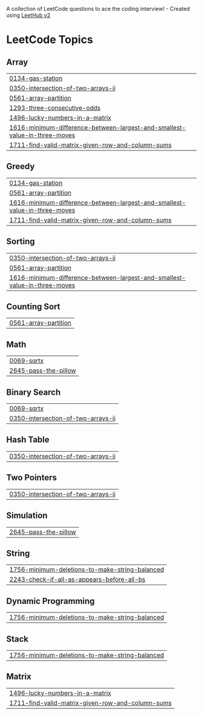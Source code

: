 A collection of LeetCode questions to ace the coding interview! - Created using [LeetHub v2](https://github.com/arunbhardwaj/LeetHub-2.0)
<!---LeetCode Topics Start-->
# LeetCode Topics
## Array
|  |
| ------- |
| [0134-gas-station](https://github.com/bhooshan123/leetcode/tree/master/0134-gas-station) |
| [0350-intersection-of-two-arrays-ii](https://github.com/bhooshan123/leetcode/tree/master/0350-intersection-of-two-arrays-ii) |
| [0561-array-partition](https://github.com/bhooshan123/leetcode/tree/master/0561-array-partition) |
| [1293-three-consecutive-odds](https://github.com/bhooshan123/leetcode/tree/master/1293-three-consecutive-odds) |
| [1496-lucky-numbers-in-a-matrix](https://github.com/bhooshan123/leetcode/tree/master/1496-lucky-numbers-in-a-matrix) |
| [1616-minimum-difference-between-largest-and-smallest-value-in-three-moves](https://github.com/bhooshan123/leetcode/tree/master/1616-minimum-difference-between-largest-and-smallest-value-in-three-moves) |
| [1711-find-valid-matrix-given-row-and-column-sums](https://github.com/bhooshan123/leetcode/tree/master/1711-find-valid-matrix-given-row-and-column-sums) |
## Greedy
|  |
| ------- |
| [0134-gas-station](https://github.com/bhooshan123/leetcode/tree/master/0134-gas-station) |
| [0561-array-partition](https://github.com/bhooshan123/leetcode/tree/master/0561-array-partition) |
| [1616-minimum-difference-between-largest-and-smallest-value-in-three-moves](https://github.com/bhooshan123/leetcode/tree/master/1616-minimum-difference-between-largest-and-smallest-value-in-three-moves) |
| [1711-find-valid-matrix-given-row-and-column-sums](https://github.com/bhooshan123/leetcode/tree/master/1711-find-valid-matrix-given-row-and-column-sums) |
## Sorting
|  |
| ------- |
| [0350-intersection-of-two-arrays-ii](https://github.com/bhooshan123/leetcode/tree/master/0350-intersection-of-two-arrays-ii) |
| [0561-array-partition](https://github.com/bhooshan123/leetcode/tree/master/0561-array-partition) |
| [1616-minimum-difference-between-largest-and-smallest-value-in-three-moves](https://github.com/bhooshan123/leetcode/tree/master/1616-minimum-difference-between-largest-and-smallest-value-in-three-moves) |
## Counting Sort
|  |
| ------- |
| [0561-array-partition](https://github.com/bhooshan123/leetcode/tree/master/0561-array-partition) |
## Math
|  |
| ------- |
| [0069-sqrtx](https://github.com/bhooshan123/leetcode/tree/master/0069-sqrtx) |
| [2645-pass-the-pillow](https://github.com/bhooshan123/leetcode/tree/master/2645-pass-the-pillow) |
## Binary Search
|  |
| ------- |
| [0069-sqrtx](https://github.com/bhooshan123/leetcode/tree/master/0069-sqrtx) |
| [0350-intersection-of-two-arrays-ii](https://github.com/bhooshan123/leetcode/tree/master/0350-intersection-of-two-arrays-ii) |
## Hash Table
|  |
| ------- |
| [0350-intersection-of-two-arrays-ii](https://github.com/bhooshan123/leetcode/tree/master/0350-intersection-of-two-arrays-ii) |
## Two Pointers
|  |
| ------- |
| [0350-intersection-of-two-arrays-ii](https://github.com/bhooshan123/leetcode/tree/master/0350-intersection-of-two-arrays-ii) |
## Simulation
|  |
| ------- |
| [2645-pass-the-pillow](https://github.com/bhooshan123/leetcode/tree/master/2645-pass-the-pillow) |
## String
|  |
| ------- |
| [1756-minimum-deletions-to-make-string-balanced](https://github.com/bhooshan123/leetcode/tree/master/1756-minimum-deletions-to-make-string-balanced) |
| [2243-check-if-all-as-appears-before-all-bs](https://github.com/bhooshan123/leetcode/tree/master/2243-check-if-all-as-appears-before-all-bs) |
## Dynamic Programming
|  |
| ------- |
| [1756-minimum-deletions-to-make-string-balanced](https://github.com/bhooshan123/leetcode/tree/master/1756-minimum-deletions-to-make-string-balanced) |
## Stack
|  |
| ------- |
| [1756-minimum-deletions-to-make-string-balanced](https://github.com/bhooshan123/leetcode/tree/master/1756-minimum-deletions-to-make-string-balanced) |
## Matrix
|  |
| ------- |
| [1496-lucky-numbers-in-a-matrix](https://github.com/bhooshan123/leetcode/tree/master/1496-lucky-numbers-in-a-matrix) |
| [1711-find-valid-matrix-given-row-and-column-sums](https://github.com/bhooshan123/leetcode/tree/master/1711-find-valid-matrix-given-row-and-column-sums) |
<!---LeetCode Topics End-->